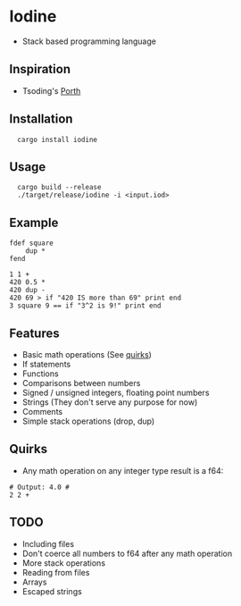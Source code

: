 # Iodine
 - Stack based programming language

## Inspiration
 - Tsoding's [Porth](https://gitlab.com/tsoding/porth)

## Installation
```console
  cargo install iodine
```


## Usage
```console
  cargo build --release
  ./target/release/iodine -i <input.iod>
```

## Example
```
fdef square
    dup *
fend

1 1 +
420 0.5 *
420 dup -
420 69 > if "420 IS more than 69" print end
3 square 9 == if "3^2 is 9!" print end
```

## Features
 - Basic math operations (See [quirks](#quirks))
 - If statements
 - Functions
 - Comparisons between numbers
 - Signed / unsigned integers, floating point numbers
 - Strings (They don't serve any purpose for now)
 - Comments
 - Simple stack operations (drop, dup)

## Quirks
 - Any math operation on any integer type result is a f64:
 ```
 # Output: 4.0 #
 2 2 +
 ```

## TODO
 - Including files
 - Don't coerce all numbers to f64 after any math operation
 - More stack operations
 - Reading from files
 - Arrays
 - Escaped strings

